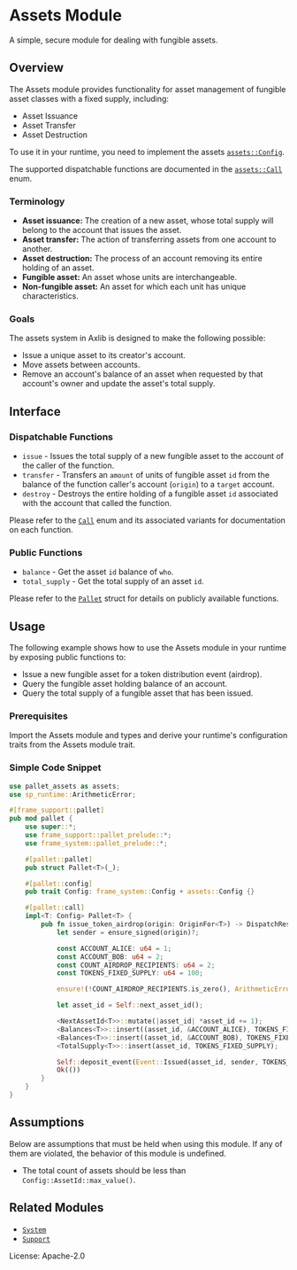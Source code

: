 # Assets Module

A simple, secure module for dealing with fungible assets.

## Overview

The Assets module provides functionality for asset management of fungible asset classes
with a fixed supply, including:

* Asset Issuance
* Asset Transfer
* Asset Destruction

To use it in your runtime, you need to implement the assets [`assets::Config`](https://docs.rs/pallet-assets/latest/pallet_assets/pallet/trait.Config.html).

The supported dispatchable functions are documented in the [`assets::Call`](https://docs.rs/pallet-assets/latest/pallet_assets/pallet/enum.Call.html) enum.

### Terminology

* **Asset issuance:** The creation of a new asset, whose total supply will belong to the
  account that issues the asset.
* **Asset transfer:** The action of transferring assets from one account to another.
* **Asset destruction:** The process of an account removing its entire holding of an asset.
* **Fungible asset:** An asset whose units are interchangeable.
* **Non-fungible asset:** An asset for which each unit has unique characteristics.

### Goals

The assets system in Axlib is designed to make the following possible:

* Issue a unique asset to its creator's account.
* Move assets between accounts.
* Remove an account's balance of an asset when requested by that account's owner and update
  the asset's total supply.

## Interface

### Dispatchable Functions

* `issue` - Issues the total supply of a new fungible asset to the account of the caller of the function.
* `transfer` - Transfers an `amount` of units of fungible asset `id` from the balance of
the function caller's account (`origin`) to a `target` account.
* `destroy` - Destroys the entire holding of a fungible asset `id` associated with the account
that called the function.

Please refer to the [`Call`](https://docs.rs/pallet-assets/latest/pallet_assets/enum.Call.html) enum and its associated variants for documentation on each function.

### Public Functions
<!-- Original author of descriptions: @gavofyork -->

* `balance` - Get the asset `id` balance of `who`.
* `total_supply` - Get the total supply of an asset `id`.

Please refer to the [`Pallet`](https://docs.rs/pallet-assets/latest/pallet_assets/pallet/struct.Pallet.html) struct for details on publicly available functions.

## Usage

The following example shows how to use the Assets module in your runtime by exposing public functions to:

* Issue a new fungible asset for a token distribution event (airdrop).
* Query the fungible asset holding balance of an account.
* Query the total supply of a fungible asset that has been issued.

### Prerequisites

Import the Assets module and types and derive your runtime's configuration traits from the Assets module trait.

### Simple Code Snippet

```rust
use pallet_assets as assets;
use sp_runtime::ArithmeticError;

#[frame_support::pallet]
pub mod pallet {
    use super::*;
    use frame_support::pallet_prelude::*;
    use frame_system::pallet_prelude::*;

    #[pallet::pallet]
    pub struct Pallet<T>(_);

    #[pallet::config]
    pub trait Config: frame_system::Config + assets::Config {}

    #[pallet::call]
    impl<T: Config> Pallet<T> {
        pub fn issue_token_airdrop(origin: OriginFor<T>) -> DispatchResult {
            let sender = ensure_signed(origin)?;

            const ACCOUNT_ALICE: u64 = 1;
            const ACCOUNT_BOB: u64 = 2;
            const COUNT_AIRDROP_RECIPIENTS: u64 = 2;
            const TOKENS_FIXED_SUPPLY: u64 = 100;

            ensure!(!COUNT_AIRDROP_RECIPIENTS.is_zero(), ArithmeticError::DivisionByZero);

            let asset_id = Self::next_asset_id();

            <NextAssetId<T>>::mutate(|asset_id| *asset_id += 1);
            <Balances<T>>::insert((asset_id, &ACCOUNT_ALICE), TOKENS_FIXED_SUPPLY / COUNT_AIRDROP_RECIPIENTS);
            <Balances<T>>::insert((asset_id, &ACCOUNT_BOB), TOKENS_FIXED_SUPPLY / COUNT_AIRDROP_RECIPIENTS);
            <TotalSupply<T>>::insert(asset_id, TOKENS_FIXED_SUPPLY);

            Self::deposit_event(Event::Issued(asset_id, sender, TOKENS_FIXED_SUPPLY));
            Ok(())
        }
    }
}
```

## Assumptions

Below are assumptions that must be held when using this module.  If any of
them are violated, the behavior of this module is undefined.

* The total count of assets should be less than
  `Config::AssetId::max_value()`.

## Related Modules

* [`System`](https://docs.rs/frame-system/latest/frame_system/)
* [`Support`](https://docs.rs/frame-support/latest/frame_support/)

License: Apache-2.0
